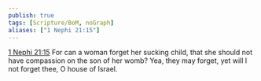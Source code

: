 ```yaml
---
publish: true
tags: [Scripture/BoM, noGraph]
aliases: ["1 Nephi 21:15"]
---
```

[1 Nephi 21:15](https://churchofjesuschrist.org/study/scriptures/bofm/1-ne/21?lang=eng&id=p15#p15) For can a woman forget her sucking child, that she should not have compassion on the son of her womb? Yea, they may forget, yet will I not forget thee, O house of Israel.

